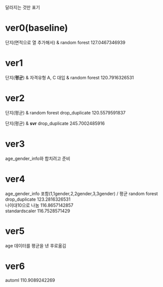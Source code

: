 달라지는 것만 표기
# ver0(baseline)
단지(면적으로 열 추가해서) & random forest 127.0467346939

# ver1
단지(<b>평균</b>) & 자격유형 A, C 대입 & random forest 120.7916326531

# ver2
단지(평균) & random forest drop_duplicate 120.5579591837

단지(평균) & <b>svr</b> drop_duplicate 245.7002485916

# ver3
age_gender_info와 합치려고 준비

# ver4
age_gender_info 포함(1,1gender,2,2gender,3,3gender) / 평균 random forest drop_duplicate 123.2816326531	<br>
나이대10으로 나눔 116.8657142857<br>
standardscaler 116.7528571429<br>

# ver5
age 데이터를 평균을 낸 후로옮김

# ver6
automl 110.9089242269	
